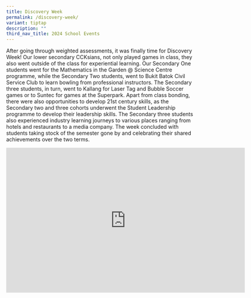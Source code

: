 ```yaml
---
title: Discovery Week
permalink: /discovery-week/
variant: tiptap
description: ""
third_nav_title: 2024 School Events
---
```

<p>After going through weighted assessments, it was finally time for Discovery
Week! Our lower secondary CCKsians, not only played games in class, they
also went outside of the class for experiential learning. Our Secondary
One students went for the Mathematics in the Garden @ Science Centre programme,
while the Secondary Two students, went to Bukit Batok Civil Service Club
to learn bowling from professional instructors. The Secondary three students,
in turn, went to Kallang for Laser Tag and Bubble Soccer games or to Suntec
for games at the Superpark. Apart from class bonding, there were also opportunities
to develop 21st century skills, as the Secondary two and three cohorts
underwent the Student Leadership programme to develop their leadership
skills. The Secondary three students also experienced industry learning
journeys to various places ranging from hotels and restaurants to a media
company. The week concluded with students taking stock of the semester
gone by and celebrating their shared achievements over the two terms.</p>
<p></p>
<div class="iframe-wrapper">
<iframe height="389" width="640" allowfullscreen="true" frameborder="0" src="https://docs.google.com/presentation/d/e/2PACX-1vST3EWlptIuUnOmJADO27GtsmAOywyPJfHaWY6Ofon6rHXYmtM08vWqQUA8G3bfkA/embed?start=true&amp;loop=true&amp;delayms=3000"></iframe>
</div>
<p></p>